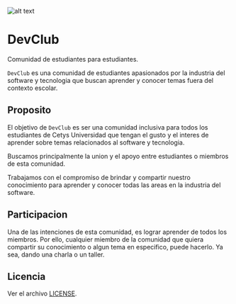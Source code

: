 ![alt text](https://res.cloudinary.com/dcko79fnp/image/upload/v1546665926/47575633_522610794919678_5049735221914632192_n.png "DevClub Comunidad de Desarrollo")

# DevClub

Comunidad de estudiantes para estudiantes.

`DevClub` es una comunidad de estudiantes apasionados por la industria del software y tecnologia que buscan aprender y conocer temas fuera del contexto escolar.

## Proposito

El objetivo de `DevClub` es ser una comunidad inclusiva para todos los estudiantes de Cetys Universidad que tengan el gusto y el interes de aprender sobre temas relacionados al software y tecnologia.

Buscamos principalmente la union y el apoyo entre estudiantes o miembros de esta comunidad.

Trabajamos con el compromiso de brindar y compartir nuestro conocimiento para aprender y conocer todas las areas en la industria del software.

## Participacion

Una de las intenciones de esta comunidad, es lograr aprender de todos los miembros. Por ello, cualquier miembro de la comunidad que quiera compartir su conocimiento o algun tema en especifico, puede hacerlo. Ya sea, dando una charla o un taller.


## Licencia

Ver el archivo [LICENSE](https://github.com/DevClubCetys/devclub/blob/master/LICENSE).



